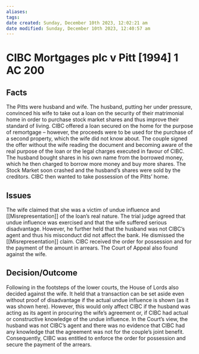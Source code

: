 ```yaml
---
aliases: 
tags: 
date created: Sunday, December 10th 2023, 12:02:21 am
date modified: Sunday, December 10th 2023, 12:40:57 am
---
```


# CIBC Mortgages plc v Pitt [1994] 1 AC 200

## Facts

The Pitts were husband and wife. The husband, putting her under pressure, convinced his wife to take out a loan on the security of their matrimonial home in order to purchase stock market shares and thus improve their standard of living. CIBC offered a loan secured on the home for the purpose of remortgage – however, the proceeds were to be used for the purchase of a second property, which the wife did not know about. The couple signed the offer without the wife reading the document and becoming aware of the real purpose of the loan or the legal charges executed in favour of CIBC. The husband bought shares in his own name from the borrowed money, which he then charged to borrow more money and buy more shares. The Stock Market soon crashed and the husband’s shares were sold by the creditors. CIBC then wanted to take possession of the Pitts’ home.

## Issues

The wife claimed that she was a victim of undue influence and [[Misrepresentation]] of the loan’s real nature. The trial judge agreed that undue influence was exercised and that the wife suffered serious disadvantage. However, he further held that the husband was not CIBC’s agent and thus his misconduct did not affect the bank. He dismissed the [[Misrepresentation]] claim. CIBC received the order for possession and for the payment of the amount in arrears. The Court of Appeal also found against the wife.

## Decision/Outcome

Following in the footsteps of the lower courts, the House of Lords also decided against the wife. It held that a transaction can be set aside even without proof of disadvantage if the actual undue influence is shown (as it was shown here). However, this would only affect CIBC if the husband was acting as its agent in procuring the wife’s agreement or, if CIBC had actual or constructive knowledge of the undue influence. In the Court’s view, the husband was not CIBC’s agent and there was no evidence that CIBC had any knowledge that the agreement was not for the couple’s joint benefit. Consequently, CIBC was entitled to enforce the order for possession and secure the payment of the arrears.

